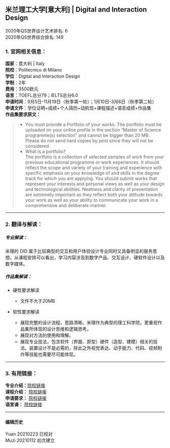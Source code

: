 ## 米兰理工大学[意大利] | Digital and Interaction Design

2020年QS世界设计艺术排名: 6  
2020年QS世界综合排名: 149    

### 1. 官网相关信息：
**国家**：意大利 | Italy  
**院校**：Politecnico di Milano  
**学位**：Digital and Interaction Design  
**学制**：2年    
**费用**：3500欧元  
**语言**：TOEFL总分79；IELTS总分6.0    
**申请时间**：9月5日-11月19日（秋季第一轮）；1月10日-3月6日（秋季第二轮）  
**申请文件**：学位证明+成绩+个人简历+动机信+课程描述+语言成绩+作品集  
**作品集要求原文：**  

> - You must provide a Portfolio of your works. The portfolio must be uploaded on your online profile in the section “Master of Science programme(s) selection” and cannot be bigger than 20 MB. Please do not send hard copies by post since they will not be considered.  
> - What is a portfolio?  
The portfolio is a collection of selected samples of work from your previous educational programme or work experiences. It should reflect the scope and variety of your training and experience with specific emphasis on your knowledge of and skills in the degree track for which you are applying. You should submit works that represent your interests and personal views as well as your design and technological abilities. Neatness and clarity of presentation are extremely important as they reflect both your attitude towards your work as well as your ability to communicate your work in a comprehensive and deliberate manner.  


---

### 2. 翻译与解读：  

##### 专业解读：  
米理的 DID 属于比较典型的交互和用户体验设计专业同时又具备明显的服务思想。从课程安排可以看出，学习内容涉及到数字产品、交互设计、硬软件设计以及数字媒体。  

##### 作品集解读：  
- 硬性要求解读  
  - 文件不大于20MB  

- 软性要求解读  
  - 展现完整的设计流程，思路清晰。米理作为典型的理工科学院，更重视作品集所体现的设计思维和逻辑思考。  
  - 展现对方法的使用和理解。  
  - 展现专业技法，包含软件（界面、原型）硬件（造型、建模）相关的技法。装置设计不是必需的，除此之外视觉表达、动手能力、代码、视频制作等技能也需要尽可能体现。  

---


### 3. 有用链接：

**专业介绍：**[院校链接](https://www.polimi.it/?id=6502&anno=2020&campus=&scuola=&corso=1262&L=1)  
**课程介绍：** [院校链接](https://www4.ceda.polimi.it/manifesti/manifesti/controller/ManifestoPublic.do?check_params=1&aa=2017&k_corso_la=1262&lang=EN&__pj0=0&__pj1=164b6b8b9ed722a857180f42358b67c6)  
**申请要求：** [院校链接](https://www.polimi.it/en/programmes/how-to-apply/)  
**语言课：** [院校链接](https://www.polimi.it/en/programmes/language-courses/)  

---


#### 编辑历史  
Yuan 20210223 已校对    
Muzi 20210112 初次建立  
